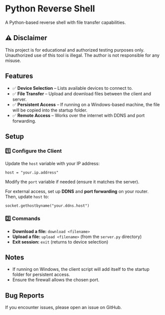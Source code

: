 <h1>Python Reverse Shell</h1>
<p>A Python-based reverse shell with file transfer capabilities.</p>

  <h2>⚠️ Disclaimer</h2>
	<p>This project is for educational and authorized testing purposes only. Unauthorized use of this tool is illegal. The author is not responsible for any misuse.</p>

  <h2>Features</h2>
	<ul>
        <li>✅ <strong>Device Selection</strong> – Lists available devices to connect to.</li>
        <li>✅ <strong>File Transfer</strong> – Upload and download files between the client and server.</li>
        <li>✅ <strong>Persistent Access</strong> – If running on a Windows-based machine, the file will be copied into the startup folder.</li>
        <li>✅ <strong>Remote Access</strong> – Works over the internet with DDNS and port forwarding.</li>
  </ul>

  <h2>Setup</h2>

  <h3>1️⃣ Configure the Client</h3>
    <p>Update the <code>host</code> variable with your IP address:</p>
    <pre><code>host = "your.ip.address"</code></pre>
    <p>Modify the <code>port</code> variable if needed (ensure it matches the server).</p>
    <p>For external access, set up <strong>DDNS</strong> and <strong>port forwarding</strong> on your router. Then, update <code>host</code> to:</p>
    <pre><code>socket.gethostbyname("your.ddns.host")</code></pre>


  <h3>2️⃣ Commands</h3>
    <ul>
        <li><strong>Download a file:</strong> <code>download &lt;filename&gt;</code></li>
        <li><strong>Upload a file:</strong> <code>upload &lt;filename&gt;</code> (from the <code>server.py</code> directory)</li>
        <li><strong>Exit session:</strong> <code>exit</code> (returns to device selection)</li>
    </ul>

   <h2>Notes</h2>
    <ul>
        <li>If running on Windows, the client script will add itself to the startup folder for persistent access.</li>
        <li>Ensure the firewall allows the chosen port.</li>
    </ul>

  <h2>Bug Reports</h2>
  <p>If you encounter issues, please open an issue on GitHub.</p>
